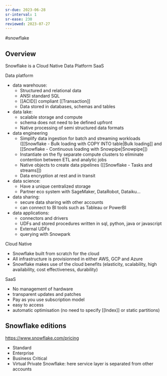 ```yaml
---
sr-due: 2023-06-28
sr-interval: 1
sr-ease: 230
reviewed: 2023-07-27
---
```


#snowflake

## Overview

Snowflake is a Cloud Native Data Platform SaaS

Data platform

- data warehouse:
  - Structured and relational data
  - ANSI standard SQL
  - [[ACID]] compliant [[Transaction]]
  - Data stored in databases, schemas and tables
- data lake:
  - scalable storage and compute
  - schema does not need to be defined upfront
  - Native processing of semi structured data formats
- data engineering
  - Simplify data ingestion for batch and streaming workloads ([[Snowflake - Bulk loading with COPY INTO table|Bulk loading]] and [[Snowflake - Continuous loading with Snowpipe|Snowpipe]])
  - Instantiate on the fly separate compute clusters to eliminate contention between ETL and analytic jobs
  - Native objects to create data pipelines ([[Snowflake - Tasks and streams]])
  - Data encryption at rest and in transit
- data science:
  - Have a unique centralized storage
  - Partner eco system with SageMaker, DataRobot, Dataiku...
- data sharing:
  - secure data sharing with other accounts
  - can connect to BI tools such as Tableau or PowerBI
- data applications:
  - connectors and drivers
  - UDFs and stored procedures written in sql, python, java or javascript
  - External UDFs
  - querying with Snowpark

Cloud Native

- Snowflake built from scratch for the cloud
- All infrastructure is provisionned in either AWS, GCP and Azure
- Snowflake makes use of the cloud benefits (elasticity, scalability, high availability, cost effectiveness, durability)

SaaS

- No management of hardware
- transparent updates and patches
- Pay as you use subscription model
- easy to access
- automatic optimisation (no need to specify [[Index]] or static partitions)


## Snowflake editions

https://www.snowflake.com/pricing

- Standard
- Enterprise
- Business Critical
- Virtual Private Snowflake: here service layer is separated from other accounts
